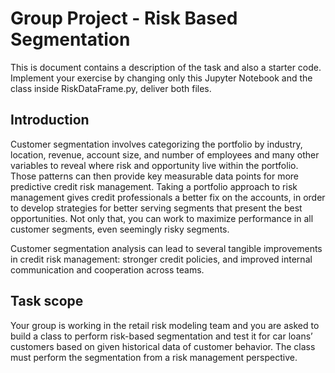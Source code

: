 # Group Project - Risk Based Segmentation 

This is document contains a description of the task and also a starter code. 
Implement your exercise by changing only this Jupyter Notebook and the class inside RiskDataFrame.py, deliver both files. 


## Introduction

Customer segmentation involves categorizing the portfolio by industry, location, revenue, account size, and number of employees and many other variables to reveal where risk and opportunity live within the portfolio. Those patterns can then provide key measurable data points for more predictive credit risk management. Taking a portfolio approach to risk management gives credit professionals a better fix on the accounts, in order to develop strategies for better serving segments that present the best opportunities. Not only that, you can work to maximize performance
in all customer segments, even seemingly risky segments.

Customer segmentation analysis can lead to several tangible improvements in credit risk management: stronger credit policies, and improved internal communication and cooperation across teams.

## Task scope
Your group is working in the retail risk modeling team and you are asked to build a class to perform risk-based segmentation and test it for car loans’ customers based on given historical data of customer behavior. The class must perform the segmentation from a risk management perspective.
